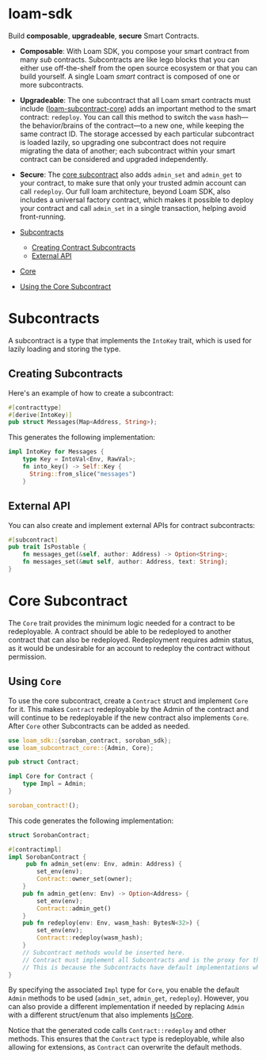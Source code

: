 # loam-sdk

Build **composable**, **upgradeable**, **secure** Smart Contracts.

- **Composable**: With Loam SDK, you compose your smart contract from many _sub_ contracts. Subcontracts are like lego blocks that you can either use off-the-shelf from the open source ecosystem or that you can build yourself. A single Loam _smart_ contract is composed of one or more subcontracts.
- **Upgradeable**: The one subcontract that all Loam smart contracts must include ([loam-subcontract-core](../loam-subcontract-core)) adds an important method to the smart contract: `redeploy`. You can call this method to switch the `wasm` hash—the behavior/brains of the contract—to a new one, while keeping the same contract ID. The storage accessed by each particular subcontract is loaded lazily, so upgrading one subcontract does not require migrating the data of another; each subcontract within your smart contract can be considered and upgraded independently.
- **Secure**: The [core subcontract](../loam-subcontract-core) also adds `admin_set` and `admin_get` to your contract, to make sure that only your trusted admin account can call `redeploy`. Our full loam architecture, beyond Loam SDK, also includes a universal factory contract, which makes it possible to deploy your contract and call `admin_set` in a single transaction, helping avoid front-running.

- [Subcontracts](#subcontracts)
    - [Creating Contract Subcontracts](#creating-contract-subcontracts)
    - [External API](#external-api)
- [Core](#core-subcontract)
-   [Using the Core Subcontract](#using-the-core-subcontract)


# Subcontracts

A subcontract is a type that implements the `IntoKey` trait, which is used for lazily loading and storing the type.

## Creating  Subcontracts

Here's an example of how to create a subcontract:

```rust
#[contracttype]
#[derive(IntoKey)]
pub struct Messages(Map<Address, String>);
```

This generates the following implementation:

```rust
impl IntoKey for Messages {
    type Key = IntoVal<Env, RawVal>;
    fn into_key() -> Self::Key {
      String::from_slice("messages")
    }
```

## External API

You can also create and implement external APIs for contract subcontracts:

```rust
#[subcontract]
pub trait IsPostable {
    fn messages_get(&self, author: Address) -> Option<String>;
    fn messages_set(&mut self, author: Address, text: String);
}
```

# Core Subcontract

The `Core` trait provides the minimum logic needed for a contract to be redeployable. A contract should be able to be redeployed to another contract that can also be redeployed. Redeployment requires admin status, as it would be undesirable for an account to redeploy the contract without permission.

## Using  `Core`

To use the core subcontract, create a `Contract` struct and implement `Core` for it. This makes `Contract` redeployable by the Admin of the contract and will continue to be redeployable if the new contract also implements `Core`. After `Core` other Subcontracts can be added as needed.

```rust
use loam_sdk::{soroban_contract, soroban_sdk};
use loam_subcontract_core::{Admin, Core};

pub struct Contract;

impl Core for Contract {
    type Impl = Admin;
}

soroban_contract!();
```

This code generates the following implementation:

```rust
struct SorobanContract;

#[contractimpl]
impl SorobanContract {
     pub fn admin_set(env: Env, admin: Address) {
        set_env(env);
        Contract::owner_set(owner);
    }
    pub fn admin_get(env: Env) -> Option<Address> {
        set_env(env);
        Contract::admin_get()
    }
    pub fn redeploy(env: Env, wasm_hash: BytesN<32>) {
        set_env(env);
        Contract::redeploy(wasm_hash);
    }
    // Subcontract methods would be inserted here.
    // Contract must implement all Subcontracts and is the proxy for the contract calls.
    // This is because the Subcontracts have default implementations which call the associated type
}
```

By specifying the associated `Impl` type for `Core`, you enable the default `Admin` methods to be used (`admin_set`, `admin_get`, `redeploy`). However, you can also provide a different implementation if needed by replacing `Admin` with a different struct/enum that also implements [IsCore](replace).

Notice that the generated code calls `Contract::redeploy` and other methods. This ensures that the `Contract` type is redeployable, while also allowing for extensions, as `Contract` can overwrite the default methods.
